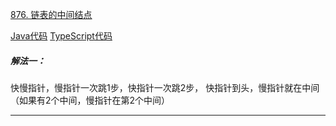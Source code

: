 [876. 链表的中间结点](https://leetcode.cn/problems/middle-of-the-linked-list/description/)


[Java代码](./middleNode.java)
[TypeScript代码](./middleNode.ts)

##### 解法一： 

快慢指针，慢指针一次跳1步，快指针一次跳2步，
快指针到头，慢指针就在中间（如果有2个中间，慢指针在第2个中间）


------------------------------------------
